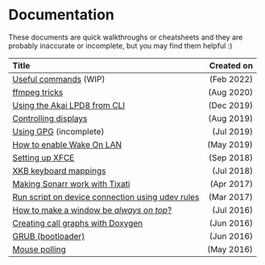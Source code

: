# Documentation

These documents are quick walkthroughs or cheatsheets and they are probably inaccurate or incomplete, but you may find them helpful :)

| **Title**                                                           | **Created on** |
| :------------------------------------------------------------------ | -------------: |
| [Useful commands](./useful-commands.md) (WIP)                       |     (Feb 2022) |
| [ffmpeg tricks](./ffmpeg-tricks.md)                                 |     (Aug 2020) |
| [Using the Akai LPD8 from CLI](./lpd8.md)                           |     (Dec 2019) |
| [Controlling displays](./brightness-control.md)                     |     (Aug 2019) |
| [Using GPG](./using-gpg.md) (incomplete)                            |     (Jul 2019) |
| [How to enable Wake On LAN](./enable-wol.md)                        |     (May 2019) |
| [Setting up XFCE](./xfce.md)                                        |     (Sep 2018) |
| [XKB keyboard mappings](./xkb.md)                                   |     (Jul 2018) |
| [Making Sonarr work with Tixati](./sonarr-with-tixati.md)           |     (Apr 2017) |
| [Run script on device connection using udev rules](./udev-rules.md) |     (Mar 2017) |
| [How to make a window be _always on top_?](./always-on-top.md)      |     (Jul 2016) |
| [Creating call graphs with Doxygen](./doxygen-call-graphs.md)       |     (Jun 2016) |
| [GRUB (bootloader)](./grub-customization.md)                        |     (Jun 2016) |
| [Mouse polling](mouse-polling.md)                                   |     (May 2016) |
